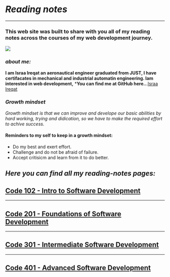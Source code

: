 # ***Reading notes***
----
### **This web site was built to share with you all of my reading notes across the courses of my web development journey.**

![](https://intaj.net/wp-content/uploads/2020/08/ASAC-Bilingual-1024x220.png)

### ***about me:***
**I am Israa Ireqat an aeronautical engineer graduated from JUST, I have certifacates in mechanical and industrial automatin engineering. Iam interested in web development,**
***You can find me at GitHub here..**.[Israa Ireqat](https://github.com/Israa-Ireqat)
### ***Growth mindset***
*Growth mindset is that we can improve and develope our basic abilities by hard working, trying and didication, so we have to make the required effort to achive success.*

#### **Reminders to my self to keep in a growth mindset:**
- Do my best and exert effort.
- Challenge and do not be afraid of failure.
- Accept critisicm and learn from it to do better.

## ***Here you can find all my reading-notes pages:***
## [Code 102 - Intro to Software Development](course102readings.md)

----
## [Code 201 - Foundations of Software Development](course201readings.md)

---
## [Code 301 - Intermediate Software Development](course301readings.md)
---

## [Code 401 - Advanced Software Development](course401readings.md)
